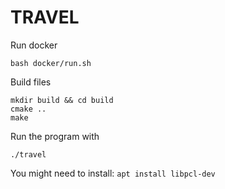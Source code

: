 # TRAVEL

Run docker
```
bash docker/run.sh
```
Build files
```
mkdir build && cd build
cmake ..
make
```
Run the program with 
```
./travel
```

You might need to install: `apt install libpcl-dev`
